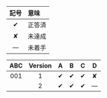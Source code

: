 |記号|意味|
|:-:|:-|
|&#x2714;|正答済|
|&#x2718;|未達成|
|&#x2014;|未着手|

|ABC|Version|A|B|C|D|
|:-:|:-:|:-:|:-:|:-:|:-:|
|001|1|&#x2714;|&#x2714;|&#x2714;|&#x2718;|
|   |2|&#x2714;|&#x2714;|&#x2714;|&#x2014;|
